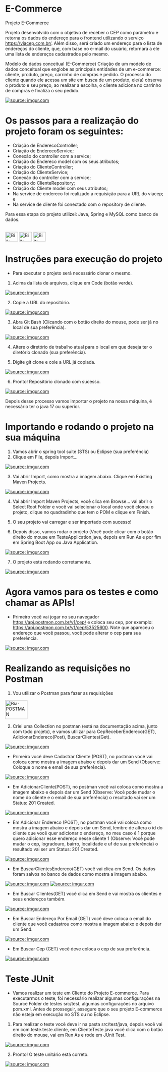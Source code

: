 # E-Commerce
Projeto E-Commerce

Projeto desenvolvido com o objetivo de receber o CEP como parâmetro e retorna os dados do endereço para o frontend utilizando o serviço https://viacep.com.br/. Além disso, será criado um endereço para o lista de endereços do cliente, que, com base no e-mail do usuário, retornará a ele uma lista de endereços cadastrados pelo mesmo.

Modelo de dados conceitual (E-Commerce)
Criação de um modelo de dados conceitual que englobe as principais entidades de um e-commerce: cliente, produto, preço, carrinho de compras e pedido. 
O processo do cliente quando ele acessa um site em busca de um produto, ele(a) observa o produto e seu preço, ao realizar a escolha, o cliente adiciona no carrinho de compras e finaliza o seu pedido.

<a href="https://imgur.com/PwNKjSG"><img src="https://i.imgur.com/PwNKjSG.png" title="source: imgur.com" /></a>


# Os passos para a realização do projeto foram os seguintes:

- Criação de EnderecoController;
- Criação de EnderecoService;
- Conexão do controller com a service;
- Criação do Endereco model com os seus atributos;
- Criação do ClienteController;
- Criação do ClienteService;
- Conexão do controller com a service;
- Criação do ClienteRepository;
- Criação do Cliente model com seus atributos;
- Na service de endereco foi realizado a requisição para a URL do viacep; e
- Na service de cliente foi conectado com o repository de cliente.

Para essa etapa do projeto utilizei: Java, Spring e MySQL como banco de dados.
<div style="display: inline_block"><br>
<img align="center" alt="Bia-JAVA" height="30" width="40" src="https://cdn.jsdelivr.net/gh/devicons/devicon/icons/java/java-original.svg" />
<img align="center" alt="Bia-Spring" height="30" width="40" src="https://cdn.jsdelivr.net/gh/devicons/devicon/icons/spring/spring-original.svg" />
<img align="center" alt="Bia-Mysql" height="30" width="40" src="https://cdn.jsdelivr.net/gh/devicons/devicon/icons/mysql/mysql-original.svg" />
</div>




# Instruções para execução do projeto

- Para executar o projeto será necessário clonar o mesmo.
1. Acima da lista de arquivos, clique em Code (botão verde).

<a href="https://imgur.com/XNnjk2n"><img src="https://i.imgur.com/XNnjk2n.png" title="source: imgur.com" /></a>
                                                                
2. Copie a URL do repositório.
                                                                
<a href="https://imgur.com/I0z5pe1"><img src="https://i.imgur.com/I0z5pe1.png" title="source: imgur.com" /></a>                                                                                                     
                                                                                                
3. Abra Git Bash (Clicando com o botão direito do mouse, pode ser já no local de sua preferência).

<a href="https://imgur.com/YvZIye7"><img src="https://i.imgur.com/YvZIye7.png" title="source: imgur.com" /></a>

4. Altere o diretório de trabalho atual para o local em que deseja ter o diretório clonado (sua preferência). 

5. Digite git clone e cole a URL já copiada.

<a href="https://imgur.com/hX9X6Ba"><img src="https://i.imgur.com/hX9X6Ba.png" title="source: imgur.com" /></a>

6. Pronto! Repositório clonado com sucesso.

<a href="https://imgur.com/m98Tnnr"><img src="https://i.imgur.com/m98Tnnr.png" title="source: imgur.com" /></a>

Depois desse processo vamos importar o projeto na nossa máquina, é necessário ter o java 17 ou superior.

# Importando e rodando o projeto na sua máquina

1. Vamos abrir o spring tool suite (STS) ou Eclipse (sua preferência)
2. Clique em File, depois Import...

<a href="https://imgur.com/WUg6zo6"><img src="https://i.imgur.com/WUg6zo6.png" title="source: imgur.com" /></a>

3. Vai abrir Import, como mostra a imagem abaixo. Clique em Existing Maven Projects.

<a href="https://imgur.com/ho2LJvB"><img src="https://i.imgur.com/ho2LJvB.png" title="source: imgur.com" /></a>

4. Vai abrir Import Maven Projects, você clica em Browse... vai abrir o Select Root Folder e você vai selecionar o local onde você clonou o projeto, clique no quadradinho que tem o POM e clique em Finish.

5. O seu projeto vai carregar e ser importado com sucesso!

6. Depois disso, vamos rodar o projeto (Você pode clicar com o botão direito do mouse em TesteApplication.java, depois em Run As e por fim em Spring Boot App ou Java Application.

<a href="https://imgur.com/zfj7Gfk"><img src="https://i.imgur.com/zfj7Gfk.png" title="source: imgur.com" /></a>

7. O projeto está rodando corretamente.

<a href="https://imgur.com/NDQeLRF"><img src="https://i.imgur.com/NDQeLRF.png" title="source: imgur.com" /></a>

# Agora vamos para os testes e como chamar as APIs!

- Primeiro você vai jogar no seu navegador https://api.postmon.com.br/v1/cep/ e coloca seu cep, por exemplo: https://api.postmon.com.br/v1/cep/53525600. Note que apareceu o endereço que você passou, você pode alterar o cep para sua preferência.

<a href="https://imgur.com/vqADArQ"><img src="https://i.imgur.com/vqADArQ.png" title="source: imgur.com" /></a>

# Realizando as requisições no Postman 

1. Vou utilizar o Postman para fazer as requisições

<img align="center" alt="Bia-POSTMAN" height="60" width="70"  src="https://i.imgur.com/MqfqpRc.png" />

2. Criei uma Collection no postman (está na documentação acima, junto com todo projeto), e vamos utilizar para CepReceberEndereco(GET), AdicionarEndereco(Post), BuscarClientes(Get).

<a href="https://imgur.com/8HfOulj"><img src="https://i.imgur.com/8HfOulj.png" title="source: imgur.com" /></a>

- Primeiro você deve Cadastrar Cliente (POST), no postman você vai coloca como mostra a imagem abaixo e depois dar um Send (Observe: Coloque o nome e email de sua preferência).

<a href="https://imgur.com/1m4GdRf"><img src="https://i.imgur.com/1m4GdRf.png" title="source: imgur.com" /></a>

- Em AdicionarCliente(POST), no postman você vai coloca como mostra a imagem abaixo e depois dar um Send (Observe: Você pode mudar o nome do cliente e o email de sua preferência) o resultado vai ser um Status: 201 Created.

<a href="https://imgur.com/KZW5Myt"><img src="https://i.imgur.com/KZW5Myt.png" title="source: imgur.com" /></a>

- Em Adicionar Endereco (POST), no postman você vai coloca como mostra a imagem abaixo e depois dar um Send, lembre de altera o id do cliente que você quer adicionar o endereço, no meu caso é 1 porque quero adicionar esse endereço nesse cliente 1 (Observe: Você pode mudar o cep, logradouro, bairro, localidade e uf de sua preferência) o resultado vai ser um Status: 201 Created.

<a href="https://imgur.com/7UngZfp"><img src="https://i.imgur.com/7UngZfp.png" title="source: imgur.com" /></a>

- Em BuscarClientesEndereco(GET) você vai clica em Send. Os dados foram salvos no banco de dados como mostra a imagem abaixo.

<a href="https://imgur.com/Xst2VEc"><img src="https://i.imgur.com/Xst2VEc.png" title="source: imgur.com" /></a>
<a href="https://imgur.com/iqR5F8H"><img src="https://i.imgur.com/iqR5F8H.png" title="source: imgur.com" /></a>

- Em Buscar Clientes(GET) você clica em Send e vai mostra os clientes e seus endereços também.

<a href="https://imgur.com/1OXOTXP"><img src="https://i.imgur.com/1OXOTXP.png" title="source: imgur.com" /></a>

- Em Buscar Endereço Por Email (GET) você deve coloca o email do cliente que você cadastrou como mostra a imagem abaixo e depois dar um Send.

<a href="https://imgur.com/FEr8Kmq"><img src="https://i.imgur.com/FEr8Kmq.png" title="source: imgur.com" /></a>

- Em Buscar Cep (GET) você deve coloca o cep de sua preferência.

<a href="https://imgur.com/B6vywZz"><img src="https://i.imgur.com/B6vywZz.png" title="source: imgur.com" /></a>

# Teste JUnit

- Vamos realizar um teste em Cliente do Projeto E-commerce. Para executarmos o teste, foi necessário realizar algumas configurações na Source Folder de testes src/test, algumas configurações no arquivo pom.xml. Antes de prosseguir, assegure que o seu projeto E-commerce não esteja em execução no STS ou no Eclipse.
  
 1. Para realizar o teste você deve ir na pasta src/test/java, depois você vai em com.teste.teste.cliente, em ClienteTeste.java você clica com o botão direito do mouse, vai em Run As e rode em JUnit Test.
 
<a href="https://imgur.com/LRPKwYy"><img src="https://i.imgur.com/LRPKwYy.png" title="source: imgur.com" /></a>

2. Pronto! O teste unitário está correto.

<a href="https://imgur.com/hpm8TII"><img src="https://i.imgur.com/hpm8TII.png" title="source: imgur.com" /></a>
